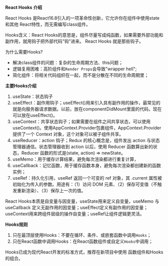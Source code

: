 **React Hooks 介绍**

React Hooks 是React16.8引入的一项革命性创新，它允许你在组件中使用state 和其他 React特性，而无需编写class组件。

Hooks含义：React Hooks的意思是，组件尽量写成纯函数，如果需要外部功能和副作用，就用钩子把外部代码"钩"进来。 React Hooks 就是那些钩子。

为什么需要Hooks?
- 解决class组件的问题：复杂的生命周期方法、this问题；
- 逻辑复用困难：高阶组件和`Render Props`会导致"wrapper hell";
- 简化组件：将相关代码组织在一起，而不是分散在不同的生命周期里；

**主要Hooks介绍**

1. useState：状态钩子
2. useEffect：副作用钩子；useEffect()用来引入具有副作用的操作，最常见的就是向服务器请求数据。以前，放在componentDidMount里面的代码，现在可以放在useEffect()。
3. useContext：共享状态钩子；如果需要在组件之间共享状态，可以使用useContext()。使用AppContext.Provider包裹组件，AppContext.Provider提供了一个 Context 对象，这个对象可以被子组件共享。
4. useReducer：action 钩子；Redux 的核心概念是，组件发出 action 与状态管理器通信。状态管理器收到 action 以后，使用 Reducer 函数算出新的状态，Reducer 函数的形式是(state, action) => newState。
5. useMemo：用于缓存计算结果，避免每次渲染都进行重复计算，
6. useCallback：记忆函数，用于缓存函数本身，避免每次渲染都创建新的函数实例；
7. useRef：持久化引用，useRef 返回一个可变的 ref 对象，其 .current 属性被初始化为传入的参数。用途有：（1）访问 DOM 元素、（2）保存可变值（不触发重新渲染）、（3）保存上一次的值。

React Hooks本质是自变量与因变量，useState用来定义自变量，useMemo 与 useCallback 定义无副作用的因变量；useEffect定义有副作用的因变量；useContext用来跨组件层级的操作自变量；useRef让组件逻辑更灵活。

**Hooks规则**
1. 只在最顶层使用Hooks：不要在循环、条件、或嵌套函数中调用`Hooks`；
2. 只在React函数中调用Hooks：在React函数组件或自定义`Hooks`中调用；

Hooks已成为现代React开发的标准方式，推荐在新项目中使用 函数组件和Hooks的组合。
